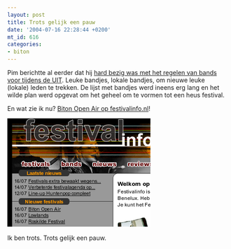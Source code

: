 ```yaml
---
layout: post
title: Trots gelijk een pauw
date: '2004-07-16 22:28:44 +0200'
mt_id: 616
categories:
- biton
---
```

Pim berichtte al eerder dat hij <a href="http://www.pimrupert.nl/item/lepel-en-vork">hard bezig was met het regelen van bands voor tijdens de UIT</a>. Leuke bandjes, lokale bandjes, om nieuwe leuke (lokale) leden te trekken. De lijst met bandjes werd ineens erg lang en het wilde plan werd opgevat om het geheel om te vormen tot een heus festival.

En wat zie ik nu? <a href="http://www.festivalinfo.nl/festival_detail.php?festival_id=2491">Biton Open Air op festivalinfo.nl</a>!

<img src="/images/festivalinfo.png" alt="Screenshot van festivalinfo.nl">

Ik ben trots. Trots gelijk een pauw.
